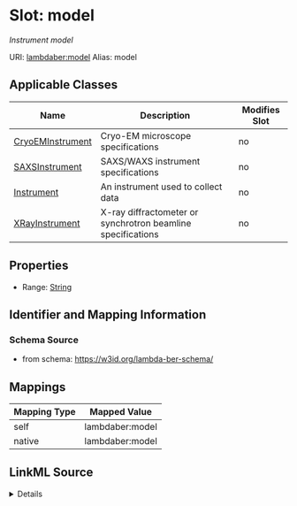 

# Slot: model 


_Instrument model_





URI: [lambdaber:model](https://w3id.org/lambda-ber-schema/model)
Alias: model

<!-- no inheritance hierarchy -->





## Applicable Classes

| Name | Description | Modifies Slot |
| --- | --- | --- |
| [CryoEMInstrument](CryoEMInstrument.md) | Cryo-EM microscope specifications |  no  |
| [SAXSInstrument](SAXSInstrument.md) | SAXS/WAXS instrument specifications |  no  |
| [Instrument](Instrument.md) | An instrument used to collect data |  no  |
| [XRayInstrument](XRayInstrument.md) | X-ray diffractometer or synchrotron beamline specifications |  no  |






## Properties

* Range: [String](String.md)




## Identifier and Mapping Information






### Schema Source


* from schema: https://w3id.org/lambda-ber-schema/




## Mappings

| Mapping Type | Mapped Value |
| ---  | ---  |
| self | lambdaber:model |
| native | lambdaber:model |




## LinkML Source

<details>
```yaml
name: model
description: Instrument model
from_schema: https://w3id.org/lambda-ber-schema/
rank: 1000
alias: model
owner: Instrument
domain_of:
- Instrument
range: string

```
</details>